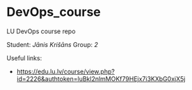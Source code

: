 # DevOps_course
LU DevOps course repo

Student: *Jānis Krišāns*
Group: *2*

Useful links:
- https://edu.lu.lv/course/view.php?id=2226&authtoken=luBkl2nlmMOKf79HEjx7i3KXbG0xjX5j
